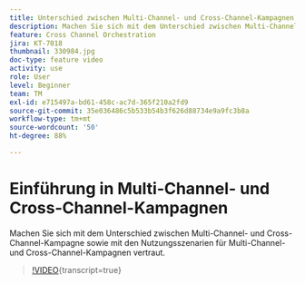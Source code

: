 ```yaml
---
title: Unterschied zwischen Multi-Channel- und Cross-Channel-Kampagnen
description: Machen Sie sich mit dem Unterschied zwischen Multi-Channel- und Cross-Channel-Kampagne sowie mit den Nutzungsszenarien für Multi-Channel- und Cross-Channel-Kampagnen vertraut.
feature: Cross Channel Orchestration
jira: KT-7018
thumbnail: 330984.jpg
doc-type: feature video
activity: use
role: User
level: Beginner
team: TM
exl-id: e715497a-bd61-458c-ac7d-365f210a2fd9
source-git-commit: 35e036486c5b533b54b3f626d88734e9a9fc3b8a
workflow-type: tm+mt
source-wordcount: '50'
ht-degree: 88%

---
```


# Einführung in Multi-Channel- und Cross-Channel-Kampagnen

Machen Sie sich mit dem Unterschied zwischen Multi-Channel- und Cross-Channel-Kampagne sowie mit den Nutzungsszenarien für Multi-Channel- und Cross-Channel-Kampagnen vertraut.

>[!VIDEO](https://video.tv.adobe.com/v/3418952?quality=12&learn=on&captions=ger){transcript=true}
